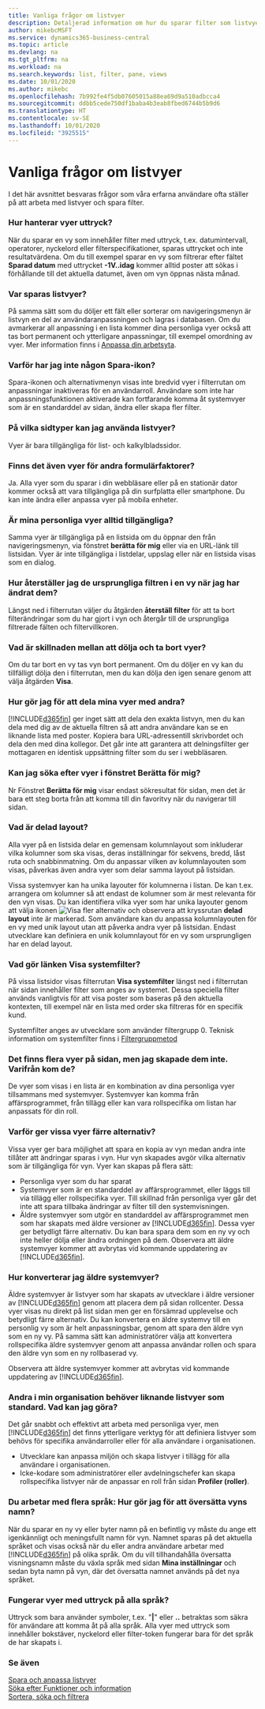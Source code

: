 ```yaml
---
title: Vanliga frågor om listvyer
description: Detaljerad information om hur du sparar filter som listvyer.
author: mikebcMSFT
ms.service: dynamics365-business-central
ms.topic: article
ms.devlang: na
ms.tgt_pltfrm: na
ms.workload: na
ms.search.keywords: list, filter, pane, views
ms.date: 10/01/2020
ms.author: mikebc
ms.openlocfilehash: 7b992fe4f5db07605015a88ea69d9a510adbcca4
ms.sourcegitcommit: ddbb5cede750df1baba4b3eab8fbed6744b5b9d6
ms.translationtype: HT
ms.contentlocale: sv-SE
ms.lasthandoff: 10/01/2020
ms.locfileid: "3925515"
---
```

# <a name="list-views-faq"></a>Vanliga frågor om listvyer
I det här avsnittet besvaras frågor som våra erfarna användare ofta ställer på att arbeta med listvyer och spara filter.  

### <a name="how-do-views-handle-expressions"></a>Hur hanterar vyer uttryck?
När du sparar en vy som innehåller filter med uttryck, t.ex. datumintervall, operatorer, nyckelord eller filterspecifikationer, sparas uttrycket och inte resultatvärdena. Om du till exempel sparar en vy som filtrerar efter fältet **Sparad datum** med uttrycket **-1V..idag** kommer alltid poster att sökas i förhållande till det aktuella datumet, även om vyn öppnas nästa månad.

### <a name="where-are-list-views-saved"></a>Var sparas listvyer?
På samma sätt som du döljer ett fält eller sorterar om navigeringsmenyn är listvyn en del av användaranpassningen och lagras i databasen. Om du avmarkerar all anpassning i en lista kommer dina personliga vyer också att tas bort permanent och ytterligare anpassningar, till exempel omordning av vyer. Mer information finns i [Anpassa din arbetsyta](ui-personalization-user.md).

### <a name="why-dont-i-have-a-save-icon"></a>Varför har jag inte någon Spara-ikon?
Spara-ikonen och alternativmenyn visas inte bredvid vyer i filterrutan om anpassningar inaktiveras för en användarroll. Användare som inte har anpassningsfunktionen aktiverade kan fortfarande komma åt systemvyer som är en standarddel av sidan, ändra eller skapa fler filter.

### <a name="on-which-page-types-can-i-use-list-views"></a>På vilka sidtyper kan jag använda listvyer?
Vyer är bara tillgängliga för list- och kalkylbladssidor.

### <a name="are-views-also-available-on-other-form-factors"></a>Finns det även vyer för andra formulärfaktorer?
Ja. Alla vyer som du sparar i din webbläsare eller på en stationär dator kommer också att vara tillgängliga på din surfplatta eller smartphone. Du kan inte ändra eller anpassa vyer på mobila enheter.

### <a name="are-my-personal-views-always-accessible"></a>Är mina personliga vyer alltid tillgängliga?
Samma vyer är tillgängliga på en listsida om du öppnar den från navigeringsmenyn, via fönstret **berätta för mig** eller via en URL-länk till listsidan. Vyer är inte tillgängliga i listdelar, uppslag eller när en listsida visas som en dialog.

### <a name="how-do-i-return-a-view-to-its-original-filters-after-modifying-them"></a>Hur återställer jag de ursprungliga filtren i en vy när jag har ändrat dem?
Längst ned i filterrutan väljer du åtgärden **återställ filter** för att ta bort filterändringar som du har gjort i vyn och återgår till de ursprungliga filtrerade fälten och filtervillkoren.

### <a name="what-is-the-difference-between-hiding-and-removing-views"></a>Vad är skillnaden mellan att dölja och ta bort vyer?
Om du tar bort en vy tas vyn bort permanent. Om du döljer en vy kan du tillfälligt dölja den i filterrutan, men du kan dölja den igen senare genom att välja åtgärden **Visa**.

### <a name="how-can-i-share-my-views-with-others"></a>Hur gör jag för att dela mina vyer med andra?
[!INCLUDE[d365fin](includes/d365fin_md.md)] ger inget sätt att dela den exakta listvyn, men du kan dela med dig av de aktuella filtren så att andra användare kan se en liknande lista med poster. Kopiera bara URL-adressentill skrivbordet och dela den med dina kollegor. Det går inte att garantera att delningsfilter ger mottagaren en identisk uppsättning filter som du ser i webbläsaren.

### <a name="can-i-search-for-views-in-the-tell-me-window"></a>Kan jag söka efter vyer i fönstret Berätta för mig?
Nr Fönstret **Berätta för mig** visar endast sökresultat för sidan, men det är bara ett steg borta från att komma till din favoritvy när du navigerar till sidan.

### <a name="what-is-shared-layout"></a>Vad är delad layout?
Alla vyer på en listsida delar en gemensam kolumnlayout som inkluderar vilka kolumner som ska visas, deras inställningar för sekvens, bredd, låst ruta och snabbinmatning. Om du anpassar vilken av kolumnlayouten som visas, påverkas även andra vyer som delar samma layout på listsidan.

Vissa systemvyer kan ha unika layouter för kolumnerna i listan. De kan t.ex. arrangera om kolumner så att endast de kolumner som är mest relevanta för den vyn visas. Du kan identifiera vilka vyer som har unika layouter genom att välja ikonen ![Visa fler alternativ](media/show-more-options-icon.png "Visa fler alternativ") och observera att kryssrutan **delad layout** inte är markerad. Som användare kan du anpassa kolumnlayouten för en vy med unik layout utan att påverka andra vyer på listsidan. Endast utvecklare kan definiera en unik kolumnlayout för en vy som ursprungligen har en delad layout.

### <a name="what-does-the-show-system-filters-link-do"></a>Vad gör länken Visa systemfilter?
På vissa listsidor visas filterrutan **Visa systemfilter** längst ned i filterrutan när sidan innehåller filter som anges av systemet. Dessa speciella filter används vanligtvis för att visa poster som baseras på den aktuella kontexten, till exempel när en lista med order ska filtreras för en specifik kund.

Systemfilter anges av utvecklare som använder filtergrupp 0. Teknisk information om systemfilter finns i [Filtergruppmetod](/dynamics365/business-central/dev-itpro/developer/methods-auto/record/record-filtergroup-method)

### <a name="i-see-multiple-views-on-my-page-but-i-did-not-create-them-where-did-they-come-from"></a>Det finns flera vyer på sidan, men jag skapade dem inte. Varifrån kom de?
De vyer som visas i en lista är en kombination av dina personliga vyer tillsammans med systemvyer. Systemvyer kan komma från affärsprogrammet, från tillägg eller kan vara rollspecifika om listan har anpassats för din roll.

### <a name="why-do-some-views-provide-fewer-options"></a>Varför ger vissa vyer färre alternativ?
Vissa vyer ger bara möjlighet att spara en kopia av vyn medan andra inte tillåter att ändringar sparas i vyn. Hur vyn skapades avgör vilka alternativ som är tillgängliga för vyn. Vyer kan skapas på flera sätt:
- Personliga vyer som du har sparat
- Systemvyer som är en standarddel av affärsprogrammet, eller läggs till via tillägg eller rollspecifika vyer. Till skillnad från personliga vyer går det inte att spara tillbaka ändringar av filter till den systemvisningen.
- Äldre systemvyer som utgör en standarddel av affärsprogrammet men som har skapats med äldre versioner av [!INCLUDE[d365fin](includes/d365fin_md.md)]. Dessa vyer ger betydligt färre alternativ. Du kan bara spara dem som en ny vy och inte heller dölja eller ändra ordningen på dem. Observera att äldre systemvyer kommer att avbrytas vid kommande uppdatering av [!INCLUDE[d365fin](includes/d365fin_md.md)].

### <a name="how-do-i-convert-legacy-system-views"></a>Hur konverterar jag äldre systemvyer?
Äldre systemvyer är listvyer som har skapats av utvecklare i äldre versioner av [!INCLUDE[d365fin](includes/d365fin_md.md)] genom att placera dem på sidan rollcenter. Dessa vyer visas nu direkt på list sidan men ger en försämrad upplevelse och betydligt färre alternativ. Du kan konvertera en äldre systemvy till en personlig vy som är helt anpassningsbar, genom att spara den äldre vyn som en ny vy. På samma sätt kan administratörer välja att konvertera rollspecifika äldre systemvyer genom att anpassa användar rollen och spara den äldre vyn som en ny rollbaserad vy.

Observera att äldre systemvyer kommer att avbrytas vid kommande uppdatering av [!INCLUDE[d365fin](includes/d365fin_md.md)].

### <a name="others-in-my-organization-need-similar-list-views-as-standard-what-can-i-do"></a>Andra i min organisation behöver liknande listvyer som standard. Vad kan jag göra?
Det går snabbt och effektivt att arbeta med personliga vyer, men [!INCLUDE[d365fin](includes/d365fin_md.md)] det finns ytterligare verktyg för att definiera listvyer som behövs för specifika användarroller eller för alla användare i organisationen.
 - Utvecklare kan anpassa miljön och skapa listvyer i tillägg för alla användare i organisationen.
 - Icke-kodare som administratörer eller avdelningschefer kan skapa rollspecifika listvyer när de anpassar en roll från sidan **Profiler (roller)**.

### <a name="i-work-with-multiple-languages-how-do-i-translate-the-name-of-the-view"></a>Du arbetar med flera språk: Hur gör jag för att översätta vyns namn?
När du sparar en ny vy eller byter namn på en befintlig vy måste du ange ett igenkännligt och meningsfullt namn för vyn. Namnet sparas på det aktuella språket och visas också när du eller andra användare arbetar med [!INCLUDE[d365fin](includes/d365fin_md.md)] på olika språk. Om du vill tillhandahålla översatta visningsnamn måste du växla språk med sidan **Mina inställningar** och sedan byta namn på vyn, där det översatta namnet används på det nya språket.

### <a name="do-views-with-expressions-work-in-all-languages"></a>Fungerar vyer med uttryck på alla språk?
Uttryck som bara använder symboler, t.ex. "**|**" eller **..** betraktas som säkra för användare att komma åt på alla språk. Alla vyer med uttryck som innehåller bokstäver, nyckelord eller filter-token fungerar bara för det språk de har skapats i.


### <a name="see-also"></a>Se även  
[Spara och anpassa listvyer](ui-views.md)  
[Söka efter Funktioner och information](ui-search.md)    
[Sortera, söka och filtrera](ui-enter-criteria-filters.md)  
